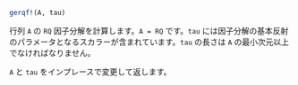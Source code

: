 ```julia
gerqf!(A, tau)
```

行列 `A` の `RQ` 因子分解を計算します。`A = RQ` です。`tau` には因子分解の基本反射のパラメータとなるスカラーが含まれています。`tau` の長さは `A` の最小次元以上でなければなりません。

`A` と `tau` をインプレースで変更して返します。
